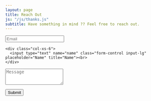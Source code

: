 ```yaml
---
layout: page
title: Reach Out
js: "/js/thanks.js"
subtitle: Have something in mind ?? Feel free to reach out.
---
```


<form action="https://formspree.io/wesudo.sh@gmail.com" method="POST" class="form" id="contact-form">
  
  <div class="row">
    <div class="col-xs-6">
      <input type="email" name="_replyto" class="form-control input-lg" placeholder="Email" title="Email"><br>
    </div>
    
    <div class="col-xs-6">
      <input type="text" name="name" class="form-control input-lg" placeholder="Name" title="Name"><br>
    </div>
  </div>
  
  <input type="hidden" name="_subject" value="New submission from wesudo.github.io">
  <textarea type="text" name="content" class="form-control input-lg" placeholder="Message" title="Message" required="required"                                                                                                            rows="3"></textarea>
    <input type="text" name="_gotcha" style="display:none">
    <input type="hidden" name="_next" value="./contact?" />
    <p></p>
    <button type="submit" class="btn btn-lg btn-primary" id="contact-btn">Submit</button>
</form>
